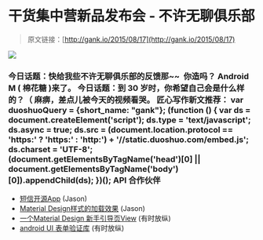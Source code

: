 # 干货集中营新品发布会 - 不许无聊俱乐部

> 原文链接：[http://gank.io/2015/08/17](http://gank.io/2015/08/17)

![](http://ww4.sinaimg.cn/large/610dc034gw1ev5gsdrzf0j20kp0sgdld.jpg)

### 今日话题：快给我些不许无聊俱乐部的反馈那~~&nbsp;                                                                        你造吗？ Android M ( 棉花糖 )来了。                                                                                            今日话题：到 30 岁时，你希望自己会是什么样的？（ 麻痹，差点儿被今天的视频看哭。                                                                                     匠心写作新文推荐：                                                                                var duoshuoQuery = {short_name: "gank"};    (function () {        var ds = document.createElement('script');        ds.type = 'text/javascript';        ds.async = true;        ds.src = (document.location.protocol == 'https:' ? 'https:' : 'http:') + '//static.duoshuo.com/embed.js';        ds.charset = 'UTF-8';        (document.getElementsByTagName('head')[0]        || document.getElementsByTagName('body')[0]).appendChild(ds);    })();                                API                            合作伙伴                                    

* [短信开源App](https://github.com/qklabs/qksms) (Jason)
* [Material Design样式的加载效果](https://github.com/alokvnair/ProgressCircle) (Jason)
* [一个Material Design 新手引导页View](https://github.com/deano2390/MaterialShowcaseView) (有时放纵)
* [android UI 表单验证库](https://github.com/ragunathjawahar/android) (有时放纵)

